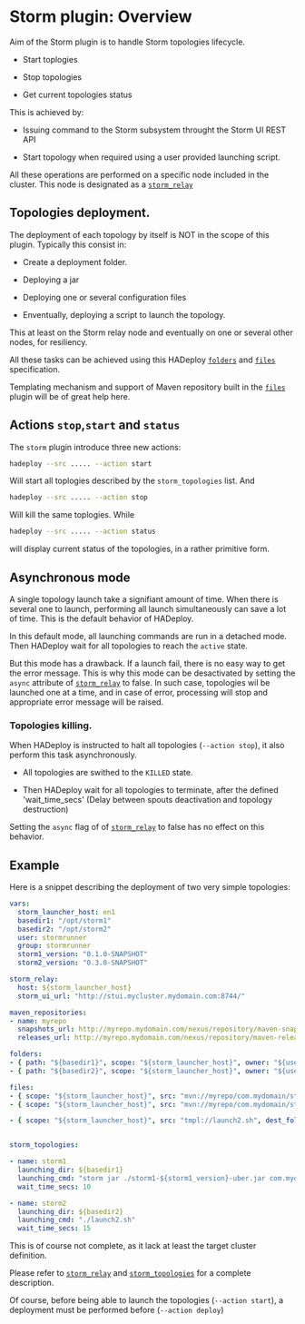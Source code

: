 # Storm plugin: Overview

Aim of the Storm plugin is to handle Storm topologies lifecycle.

- Start toplogies

- Stop topologies

- Get current topologies status

This is achieved by:

- Issuing command to the Storm subsystem throught the Storm UI REST API

- Start topology when required using a user provided launching script.

All these operations are performed on a specific node included in the cluster. This node is designated as a [`storm_relay`](./storm_relay)

## Topologies deployment.

The deployment of each topology by itself is NOT in the scope of this plugin. Typically this consist in:

- Create a deployment folder.

- Deploying a jar

- Deploying one or several configuration files

- Enventually, deploying a script to launch the topology.

This at least on the Storm relay node and eventually on one or several other nodes, for resiliency. 

All these tasks can be achieved using this HADeploy [`folders`](../files/folders) and [`files`](../files/files) specification. 

Templating mechanism and support of Maven repository built in the [`files`](../files/files) plugin will be of great help here. 


## Actions `stop`,`start` and `status`

The `storm` plugin introduce three new actions:

```sh
hadeploy --src ..... --action start
```

Will start all toplogies described by the `storm_topologies` list. And 

```sh
hadeploy --src ..... --action stop
```

Will kill the same toplogies. While 

```sh
hadeploy --src ..... --action status
```

will display current status of the topologies, in a rather primitive form.

## Asynchronous mode

A single topology launch take a signifiant amount of time. When there is several one to launch, performing all launch simultaneously can save a lot of time. This is the default behavior of HADeploy.

In this default mode, all launching commands are run in a detached mode. Then HADeploy wait for all topologies to reach the `active` state.

But this mode has a drawback. If a launch fail, there is no easy way to get the error message. 
This is why this mode can be desactivated by setting the `async` attribute of [`storm_relay`](./storm_relay) to false. 
In such case, topologies wil be launched one at a time, and in case of error, processing will stop and appropriate error message will be raised.

### Topologies killing.

When HADeploy is instructed to halt all topologies (`--action stop`), it also perform this task asynchronously.

- All topologies are swithed to the `KILLED` state.

- Then HADeploy wait for all topologies to terminate, after the defined 'wait_time_secs' (Delay between spouts deactivation and topology destruction)

Setting the `async` flag of of [`storm_relay`](./storm_relay) to false has no effect on this behavior.

## Example

Here is a snippet describing the deployment of two very simple topologies:

```yaml
vars:
  storm_launcher_host: en1
  basedir1: "/opt/storm1"
  basedir2: "/opt/storm2"
  user: stormrunner
  group: stormrunner
  storm1_version: "0.1.0-SNAPSHOT"
  storm2_version: "0.3.0-SNAPSHOT"

storm_relay:
  host: ${storm_launcher_host}
  storm_ui_url: "http://stui.mycluster.mydomain.com:8744/"

maven_repositories:
- name: myrepo
  snapshots_url: http://myrepo.mydomain.com/nexus/repository/maven-snapshots/
  releases_url: http://myrepo.mydomain.com/nexus/repository/maven-releases/

folders:
- { path: "${basedir1}", scope: "${storm_launcher_host}", owner: "${user}", group: "${group}", mode: "755" }
- { path: "${basedir2}", scope: "${storm_launcher_host}", owner: "${user}", group: "${group}", mode: "755" }

files:
- { scope: "${storm_launcher_host}", src: "mvn://myrepo/com.mydomain/storm1/${storm1_version}/uber", dest_folder: "${basedir1}", owner: "${user}", group: "${group}", mode: "0644" }
- { scope: "${storm_launcher_host}", src: "mvn://myrepo/com.mydomain/storm2/${storm2_version}/uber", dest_folder: "${basedir2}", owner: "${user}", group: "${group}", mode: "0644" }

- { scope: "${storm_launcher_host}", src: "tmpl://launch2.sh", dest_folder: "${basedir2}", owner: "${user}", group: "${group}", mode: "0744" }


storm_topologies:

- name: storm1
  launching_dir: ${basedir1}
  launching_cmd: "storm jar	./storm1-${storm1_version}-uber.jar com.mydomain.storm1.ClusterTopology"
  wait_time_secs: 10

- name: storm2
  launching_dir: ${basedir2}
  launching_cmd: "./launch2.sh"
  wait_time_secs: 15

```
This is of course not complete, as it lack at least the target cluster definition.

Please refer to [`storm_relay`](./storm_relay) and [`storm_topologies`](./storm_topologies) for a complete description.

Of course, before being able to launch the topologies (`--action start`), a deployment must be performed before (`--action deploy`)


